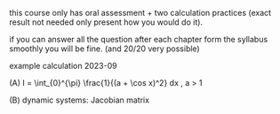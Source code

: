 this course only has oral assessment + two calculation practices (exact result not needed only present how you would do it).

if you can answer all the question after each chapter form the syllabus smoothly you will be fine. (and 20/20 very possible)

example calculation 2023-09

(A)      I = \int_{0}^{\pi} \frac{1}{(a + \cos x)^2}  dx    , a > 1 

(B)      dynamic systems: Jacobian matrix






